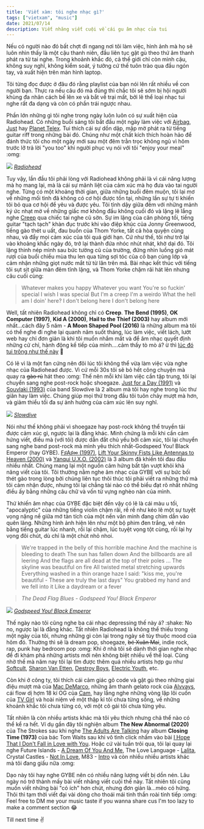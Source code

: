 ```yaml
---
title: 'Viết xàm: tôi nghe nhạc gì?'
tags: ["vietxam", "music"]
date: 2021/07/14
description: Viết nhăng viết cuội về cái gu âm nhạc của tui
---
```


Nếu có người nào đó bất chợt đi ngang nơi tôi làm việc, hình ảnh mà họ sẽ luôn nhìn thấy là một cậu thanh niên, đầu liên tục gật gù theo thứ âm thanh phát ra từ tai nghe. Trong khoảnh khắc đó, cả thế giới chỉ còn mình cậu, không suy nghĩ, không kiểm soát, ý tưởng cứ thế tuôn trào qua đầu ngón tay, và xuất hiện trên màn hình laptop.

Tôi từng đọc được ở đâu đó rằng playlist của bạn nói lên rất nhiều về con người bạn. Thực ra nếu câu đó mà đúng thì chắc tôi sẽ sớm bị hội người khùng đa nhân cách bế lên xe và bắt về trại mất, bởi lẽ thể loại nhạc tui nghe rất đa dạng và còn có phần trái ngược nhau.

Phần lớn những gì tôi nghe trong ngày luôn luôn có sự xuất hiện của Radiohead. Có những buổi sáng tôi bắt đầu một ngày làm việc với [Airbag][airbag], [Just][just] hay [Planet Telex][planet_telex]. Tui thích cái sự dồn dập, mập mờ phát ra từ tiếng guitar riff trong những bài đó. Chúng như một chất kích thích hoàn hảo để đánh thức tôi cho một ngày mới sau một đêm trằn trọc không ngủ vì hôm trước lỡ trả lời "you too" khi người phục vụ nói với tôi "enjoy your meal" :omg:

![](radiohead.jpg)
*[Radiohead](https://en.wikipedia.org/wiki/Radiohead)*

Tuy vậy, lần đầu tôi phải lòng với Radiohead không phải là vì cái năng lượng mà họ mang lại, mà là cái sự mãnh liệt của cảm xúc mà họ đưa vào tai người nghe. Từng có một khoảng thời gian, giữa những buổi đêm muộn, tôi lại mơ về những mối tình đã không có cơ hội được tồn tại, những lần sự tự ti khiến tôi bỏ qua cơ hội để yêu và được yêu. Tôi tỉnh dậy giữa đêm với những mảnh ký ức nhạt mờ về những giấc mơ không đầu không cuối đó và lặng lẽ lắng nghe [Creep][creep] qua chiếc tai nghe cũ sờn. Sự im lặng của căn phòng tối, tiếng guitar "tạch tạch" khàn đục trước khi vào điệp khúc của Jonny Greenwood, tiếng gào thét u uất, đau buồn của Thom Yorke, tất cả hòa quyện cùng nhau, và đẩy mọi cảm xúc của tôi quá giới hạn. Cứ như thế, tôi như trở lại vào khoảng khắc ngày đó, trở lại thành đứa nhóc nhút nhát, khờ dại đó. Tôi lặng thinh nép mình sau bức tường cũ của trường, đứng nhìn luồng gió mát rượi của buổi chiều mùa thu len qua từng sợi tóc của cô bạn cùng lớp và cảm nhận những giọt nước mắt từ từ lăn trên má. Bài nhạc kết thúc với tiếng tôi sụt sịt giữa màn đêm tĩnh lặng, và Thom Yorke chậm rãi hát lên nhưng câu cuối cùng:

> Whatever makes you happy
Whatever you want
You're so fuckin' special
I wish I was special
But I'm a creep
I'm a weirdo
What the hell am I doin' here?
I don't belong here
I don't belong here

Well, tất nhiên Radiohead không chỉ có **Creep**. **The Bend (1995)**, **OK Computer (1997)**, **Kid A (2000)**, **Hail to the Thief (2003)** hay album mới nhất...cách đây 5 năm - **A Moon Shaped Pool (2016)** là những album mà tôi có thể nghe đi nghe lại quanh năm suốt tháng, lúc làm việc, viết lách, lướt web hay chỉ đơn giản là khi tôi muốn nhắm mắt và để âm nhạc quyết định những cử chỉ, hành động kế tiếp của mình....cảm thấy tò mò á? ừ thì [lúc đó tui trông như thế này][lotus_flower] :troll:

Có lẽ vì là một fan cứng nên đôi lúc tôi không thể vừa làm việc vừa nghe nhạc của Radiohead được. Vì cứ mỗi 30s tôi sẽ bỏ hết công chuyện mà quay ra ~~gào rú~~ hát theo :omg: Thế nên mỗi khi làm việc cần tập trung, tôi lại chuyển sang nghe post-rock hoặc shoegaze. [Just for a Day (1991)][just_for_a_day] và [Souvlaki (1993)][souvlaki] của band Slowdive là 2 album mà tôi hay nghe trong lúc thư giãn hay làm việc. Chúng giúp mọi thứ trong đầu tôi tuôn chảy mượt mà hơn, và giảm thiểu tối đa sự ảnh hưởng của cảm xúc lên suy nghĩ.

![](slowdive.jpeg)
*[Slowdive](https://en.wikipedia.org/wiki/Slowdive)*

Nói như thế không phải vì shoegaze hay post-rock không thể truyền tải được cảm xúc gì, ngược lại là đằng khác. Minh chứng là mỗi khi cần cảm hứng viết, điều mà (với tôi) được dẫn đắt chủ yếu bởi cảm xúc, tôi lại chuyển sang nghe band post-rock mà mình yêu thích nhất-Godspeed You! Black Emperor (hay GYBE). [F♯A♯∞ (1997)][F#A#Inf], [Lift Your Skinny Fists Like Antennas to Heaven (2000)][LYSFLATH] và [Yanqui U.X.O. (2002)][YUXO] là 3 album đã khiến tôi đau đầu nhiều nhất. Chúng mang lại một nguồn cảm hứng bất tận vượt khỏi khả năng viết của tôi. Tôi thường nằm nghe âm nhạc của GYBE với sự bức bối thét gào trong lòng bởi chúng liên tục thôi thúc tôi phải viết ra những thứ mà tôi cảm nhận được, nhưng tôi lại chẳng tài nào có thể biểu đạt rõ nhất những điều ấy bằng những câu chữ và vốn từ vựng nghèo nàn của mình.


Thứ khiến âm nhạc của GYBE đặc biệt đến vậy có lẽ là cái màu u tối, "apocalyptic" của những tiếng violin chậm rãi, rề rề như kéo lê một sự tuyệt vọng nặng nề giữa mớ tàn tích của một nền văn minh đang chìm dần vào quên lãng. Những hình ảnh hiện lên như một bộ phim đen trắng, vẽ nên bằng tiếng guitar lúc nhanh, rồi lại chậm, lúc tuyệt vọng tột cùng, rồi lại hy vọng đôi chút, dù chỉ là một chút nhỏ nhoi.

> We're trapped in the belly of this horrible machine
And the machine is bleeding to death
The sun has fallen down
And the billboards are all leering
And the flags are all dead at the top of their poles
...
The skyline was beautiful on fire
All twisted metal stretching upwards
Everything washed in a thin orange haze
I said: "kiss me, you're beautiful -
These are truly the last days"
You grabbed my hand and we fell into it
Like a daydream or a fever

> *The Dead Flag Blues - Godspeed You! Black Emperor*

![](gybe.jpg)
*[Godspeed You! Black Emperor](https://en.wikipedia.org/wiki/Godspeed_You!_Black_Emperor)*

Thế ngày nào tôi cũng nghe ba cái nhạc depressing thế này á? :shake: No no, ngược lại là đằng khác. Tất nhiên Radiohead là không thể thiếu trong một ngày của tôi, nhưng những gì còn lại trong ngày sẽ tùy thuộc mood của hôm đó. Thường thì sẽ là dream pop, shoegaze, ~~bé Xuân Mai~~, indie rock, rap, punk hay bedroom pop :omg: Khi ở nhà tôi sẽ dành thời gian nghe nhạc để đi khám phá những artists mới nên không biệt nhiều về thể loại. Cũng nhờ thế mà năm nay tôi lại tìm được thêm quá nhiều artists hợp gu như [Softcult][softcult], [Sharon Van Etten][sharon_van_etten], [Destroy Boys][destroy_boys], [Electric Youth][electric_youth], etc.

Còn khi ở công ty, tôi thích cái cảm giác gõ code và gật gù theo những giai điệu mượt mà của [Mac DeMarco][MKOW], những âm thanh gelato rock của [Alvvays][archie_mary_me], cái flow dị hợm 18 kí OG của [Cam][them_mot_dau_phay], hay lắng nghe những vòng lặp lôi cuốn của [TV Girl][lovers_rock] và hoài niệm về một thập kỉ tôi chưa từng sống, về những khoảnh khắc tôi chưa từng có, với một cô gái tôi chưa từng yêu.

Tất nhiên là còn nhiều artists khác mà tôi yêu thích nhưng chả thể nào có thể kể ra hết. Ví dụ gần đây tôi nghiện album **The New Abnormal (2020)** của The Strokes sau khi nghe [The Adults Are Talking][the_adults_are_talking] hay album **Closing Time (1973)** của bác Tom Waits sau khi vô tình click nhầm vào bài [I Hope That I Don't Fall in Love with You][IHTIDFILWY]. Hoặc cứ vài tuần trôi qua, tôi lại quay lại nghe Future Islands - [A Dream Of You And Me][a_dream_of_you_and_me], The Love Language - [Lalita][lalita], Crystal Castles - [Not In Love][not_in_love], M83 - [Intro][intro] và còn nhiều nhiều artists khác mà tôi đang giấu nữa :omg:

Dạo này tôi hay nghe GYBE nên có nhiều năng lượng viết bị dồn nén. Lâu ngày nó trở thành mấy bài viết nhăng viết cuội thế này. Tất nhiên tôi cũng muốn viết những bài "có ích" hơn chút, nhưng đơn giản là...méo có hứng. Thôi thì tạm thời viết đại vài dòng cho thoái mái tinh thần roài tính tiếp :omg: Feel free to DM me your music taste if you wanna share cus I'm too lazy to make a comment section :joy:

Till next time :v:

[airbag]: https://www.youtube.com/watch?v=jNY_wLukVW0
[just]: https://www.youtube.com/watch?v=oIFLtNYI3Ls
[planet_telex]: https://www.youtube.com/watch?v=09EsZXrKEP4
[creep]: https://www.youtube.com/watch?v=XFkzRNyygfk
[lotus_flower]: https://www.youtube.com/watch?v=cfOa1a8hYP8
[just_for_a_day]: https://www.youtube.com/watch?v=Oc2x6_7-c0U
[souvlaki]: https://www.youtube.com/watch?v=5D2u3ASuelQ&list=PLDZmtI4GBWqwLV4dbdQuSEEL3r7KX1QFt
[F#A#Inf]: https://www.youtube.com/watch?v=wy4IsC5eb7o
[LYSFLATH]: https://www.youtube.com/watch?v=PZwQeZh6rP0
[YUXO]: https://www.youtube.com/watch?v=Lw6zTAKWGeo
[MKOW]: https://www.youtube.com/watch?v=wIuBcb2T55Q
[archie_mary_me]: https://www.youtube.com/watch?v=ZAn3JdtSrnY
[them_mot_dau_phay]: https://www.youtube.com/watch?v=06T6phEF5k8
[lovers_rock]: https://soundcloud.com/tv-girl/09-lovers-rock
[the_adults_are_talking]: https://www.youtube.com/watch?v=o4qsjmLxhow
[IHTIDFILWY]: https://www.youtube.com/watch?v=EtLVXBqfqBY
[a_dream_of_you_and_me]: https://www.youtube.com/watch?v=d5gUsnJX2oA
[lalita]: https://www.youtube.com/watch?v=gy38tXvrIN8
[not_in_love]: https://www.youtube.com/watch?v=32udqal_lyQ
[intro]: https://www.youtube.com/watch?v=3Sb9fWcJk14
[softcult]: https://www.youtube.com/watch?v=0E1x8tgbQ2E
[sharon_van_etten]: https://www.youtube.com/watch?v=j7sTHoeH0eA
[destroy_boys]: https://www.youtube.com/watch?v=NCNgiHETkp0
[electric_youth]: https://www.youtube.com/watch?v=6cedWvuxwbc
